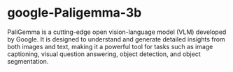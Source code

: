 # google-Paligemma-3b
PaliGemma is a cutting-edge open vision-language model (VLM) developed by Google. It is designed to understand and generate detailed insights from both images and text, making it a powerful tool for tasks such as image captioning, visual question answering, object detection, and object segmentation.
